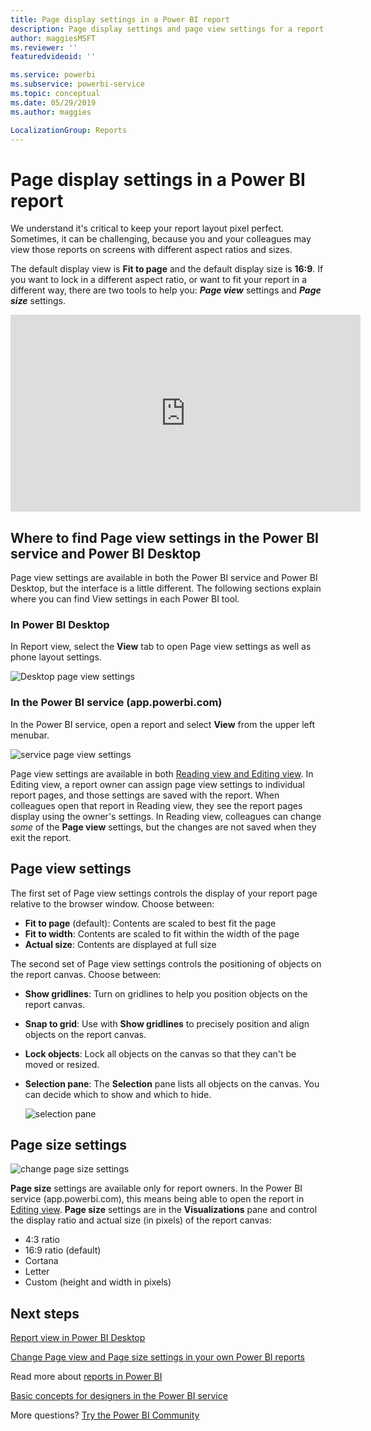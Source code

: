 ```yaml
---
title: Page display settings in a Power BI report
description: Page display settings and page view settings for a report
author: maggiesMSFT
ms.reviewer: ''
featuredvideoid: ''

ms.service: powerbi
ms.subservice: powerbi-service
ms.topic: conceptual
ms.date: 05/29/2019
ms.author: maggies

LocalizationGroup: Reports
---
```

# Page display settings in a Power BI report
We understand it's critical to keep your report layout pixel perfect. Sometimes, it can be challenging, because you and your colleagues may view those reports on screens with different aspect ratios and sizes. 

The default display view is **Fit to page** and the default display size is **16:9**. If you want to lock in a different aspect ratio, or want to fit your report in a different way, there are two tools to help you: ***Page view*** settings and ***Page size*** settings.


<iframe width="560" height="315" src="https://www.youtube.com/embed/5tg-OXzxe2g" frameborder="0" allowfullscreen></iframe>


## Where to find Page view settings in the Power BI service and Power BI Desktop
Page view settings are available in both the Power BI service and Power BI Desktop, but the interface is a little different. The following sections explain where you can find View settings in each Power BI tool.

### In Power BI Desktop
In Report view, select the **View** tab to open Page view settings as well as phone layout settings.

  ![Desktop page view settings](media/power-bi-report-display-settings/power-bi-desktop-view-settings.png)

### In the Power BI service (app.powerbi.com)
In the Power BI service, open a report and select **View** from the upper left menubar.

![service page view settings](media/power-bi-report-display-settings/power-bi-change-page-view.png)

Page view settings are available in both [Reading view and Editing view](consumer/end-user-reading-view.md). In Editing view, a report owner can assign page view settings to individual report pages, and those settings are saved with the report. When colleagues open that report in Reading view, they see the report pages display using the owner's settings. In Reading view, colleagues can change *some* of the **Page view** settings, but the changes are not saved when they exit the report.

## Page view settings
The first set of Page view settings controls the display of your report page relative to the browser window. Choose between:

* **Fit to page** (default): Contents are scaled to best fit the page
* **Fit to width**: Contents are scaled to fit within the width of the page
* **Actual size**: Contents are displayed at full size

The second set of Page view settings controls the positioning of objects on the report canvas. Choose between:

* **Show gridlines**: Turn on gridlines to help you position objects on the report canvas.
* **Snap to grid**: Use with **Show gridlines** to precisely position and align objects on the report canvas. 
* **Lock objects**: Lock all objects on the canvas so that they can't be moved or resized.
* **Selection pane**: The **Selection** pane lists all objects on the canvas. You can decide which to show and which to hide.

    ![selection pane](media/power-bi-report-display-settings/power-bi-selection-pane.png)



## Page size settings
![change page size settings](media/power-bi-report-display-settings/power-bi-page-size.png)

**Page size** settings are available only for report owners. In the Power BI service (app.powerbi.com), this means being able to open the report in [Editing view](consumer/end-user-reading-view.md). **Page size** settings are in the **Visualizations** pane and control the display ratio and actual size (in pixels) of the report canvas:   

* 4:3 ratio
* 16:9 ratio (default)
* Cortana
* Letter
* Custom (height and width in pixels)

## Next steps
[Report view in Power BI Desktop](desktop-report-view.md)

[Change Page view and Page size settings in your own Power BI reports](consumer/end-user-report-view.md)

Read more about [reports in Power BI](consumer/end-user-reports.md)

[Basic concepts for designers in the Power BI service](service-basic-concepts.md)

More questions? [Try the Power BI Community](https://community.powerbi.com/)

